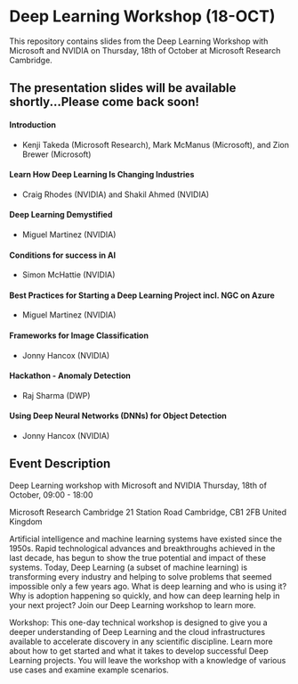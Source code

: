 # Deep Learning Workshop (18-OCT)
This repository contains slides from the Deep Learning Workshop with Microsoft and NVIDIA on Thursday, 18th of October at Microsoft Research Cambridge. 

## The presentation slides will be available shortly...Please come back soon!

#### Introduction
- Kenji Takeda (Microsoft Research), Mark McManus (Microsoft), and Zion Brewer (Microsoft)
#### Learn How Deep Learning Is Changing Industries	
- Craig Rhodes (NVIDIA) and Shakil Ahmed (NVIDIA)
#### Deep Learning Demystified	
- Miguel Martinez (NVIDIA)
#### Conditions for success in AI	
- Simon McHattie (NVIDIA)
#### Best Practices for Starting a Deep Learning Project incl. NGC on Azure	
- Miguel Martinez (NVIDIA)
#### Frameworks for Image Classification	
- Jonny Hancox (NVIDIA)
#### Hackathon - Anomaly Detection
- Raj Sharma (DWP)
#### Using Deep Neural Networks (DNNs) for Object Detection
- Jonny Hancox (NVIDIA)


## Event Description
Deep Learning workshop with Microsoft and NVIDIA
Thursday, 18th of October, 09:00 - 18:00

Microsoft Research Cambridge 
21 Station Road 
Cambridge, CB1 2FB 
United Kingdom

Artificial intelligence and machine learning systems have existed since the 1950s. Rapid technological advances and breakthroughs achieved in the last decade, has begun to show the true potential and impact of these systems. Today, Deep Learning (a subset of machine learning) is transforming every industry and helping to solve problems that seemed impossible only a few years ago. What is deep learning and who is using it? Why is adoption happening so quickly, and how can deep learning help in your next project? Join our Deep Learning workshop to learn more.
 
Workshop: This one-day technical workshop is designed to give you a deeper understanding of Deep Learning and the cloud infrastructures available to accelerate discovery in any scientific discipline. Learn more about how to get started and what it takes to develop successful Deep Learning projects. You will leave the workshop with a knowledge of various use cases and examine example scenarios.
